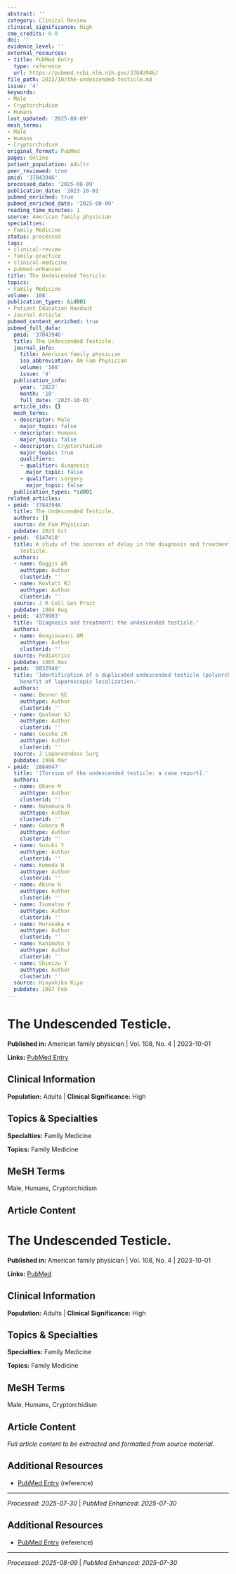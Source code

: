 ```yaml
---
abstract: ''
category: Clinical Review
clinical_significance: High
cme_credits: 0.0
doi: ''
evidence_level: ''
external_resources:
- title: PubMed Entry
  type: reference
  url: https://pubmed.ncbi.nlm.nih.gov/37843946/
file_path: 2023/10/the-undescended-testicle.md
issue: '4'
keywords:
- Male
- Cryptorchidism
- Humans
last_updated: '2025-08-09'
mesh_terms:
- Male
- Humans
- Cryptorchidism
original_format: PubMed
pages: Online
patient_population: Adults
peer_reviewed: true
pmid: '37843946'
processed_date: '2025-08-09'
publication_date: '2023-10-01'
pubmed_enriched: true
pubmed_enriched_date: '2025-08-09'
reading_time_minutes: 1
source: American family physician
specialties:
- Family Medicine
status: processed
tags:
- clinical-review
- family-practice
- clinical-medicine
- pubmed-enhanced
title: The Undescended Testicle.
topics:
- Family Medicine
volume: '108'
publication_types: &id001
- Patient Education Handout
- Journal Article
pubmed_content_enriched: true
pubmed_full_data:
  pmid: '37843946'
  title: The Undescended Testicle.
  journal_info:
    title: American family physician
    iso_abbreviation: Am Fam Physician
    volume: '108'
    issue: '4'
  publication_info:
    year: '2023'
    month: '10'
    full_date: '2023-10-01'
  article_ids: {}
  mesh_terms:
  - descriptor: Male
    major_topic: false
  - descriptor: Humans
    major_topic: false
  - descriptor: Cryptorchidism
    major_topic: true
    qualifiers:
    - qualifier: diagnosis
      major_topic: false
    - qualifier: surgery
      major_topic: false
  publication_types: *id001
related_articles:
- pmid: '37843946'
  title: The Undescended Testicle.
  authors: []
  source: Am Fam Physician
  pubdate: 2023 Oct
- pmid: '6147410'
  title: A study of the sources of delay in the diagnosis and treatment of undescended
    testicle.
  authors:
  - name: Boggis AR
    authtype: Author
    clusterid: ''
  - name: Rowlatt RJ
    authtype: Author
    clusterid: ''
  source: J R Coll Gen Pract
  pubdate: 1984 Aug
- pmid: '4378903'
  title: 'Diagnosis and treatment: the undescended testicle.'
  authors:
  - name: Bongiovanni AM
    authtype: Author
    clusterid: ''
  source: Pediatrics
  pubdate: 1965 Nov
- pmid: '8832940'
  title: 'Identification of a duplicated undescended testicle (polyorchia): an unexpected
    benefit of laparoscopic localization.'
  authors:
  - name: Besner GE
    authtype: Author
    clusterid: ''
  - name: Qualman SJ
    authtype: Author
    clusterid: ''
  - name: Gosche JR
    authtype: Author
    clusterid: ''
  source: J Laparoendosc Surg
  pubdate: 1996 Mar
- pmid: '2884847'
  title: '[Torsion of the undescended testicle: a case report].'
  authors:
  - name: Okano M
    authtype: Author
    clusterid: ''
  - name: Nakamura N
    authtype: Author
    clusterid: ''
  - name: Gobara M
    authtype: Author
    clusterid: ''
  - name: Suzuki Y
    authtype: Author
    clusterid: ''
  - name: Komeda H
    authtype: Author
    clusterid: ''
  - name: Akino H
    authtype: Author
    clusterid: ''
  - name: Isomatsu Y
    authtype: Author
    clusterid: ''
  - name: Muranaka K
    authtype: Author
    clusterid: ''
  - name: Kanimoto Y
    authtype: Author
    clusterid: ''
  - name: Shimizu Y
    authtype: Author
    clusterid: ''
  source: Hinyokika Kiyo
  pubdate: 1987 Feb
---
```


# The Undescended Testicle.

**Published in:** American family physician | Vol. 108, No. 4 | 2023-10-01

**Links:** [PubMed Entry](https://pubmed.ncbi.nlm.nih.gov/37843946/)

## Clinical Information

**Population:** Adults | **Clinical Significance:** High

## Topics & Specialties

**Specialties:** Family Medicine

**Topics:** Family Medicine

## MeSH Terms

Male, Humans, Cryptorchidism

## Article Content

# The Undescended Testicle.

**Published in:** American family physician | Vol. 108, No. 4 | 2023-10-01

**Links:** [PubMed](https://pubmed.ncbi.nlm.nih.gov/37843946/)

## Clinical Information

**Population:** Adults | **Clinical Significance:** High

## Topics & Specialties

**Specialties:** Family Medicine

**Topics:** Family Medicine

## MeSH Terms

Male, Humans, Cryptorchidism

## Article Content

*Full article content to be extracted and formatted from source material.*

## Additional Resources

- [PubMed Entry](https://pubmed.ncbi.nlm.nih.gov/37843946/) (reference)

---

*Processed: 2025-07-30* | *PubMed Enhanced: 2025-07-30*

## Additional Resources

- [PubMed Entry](https://pubmed.ncbi.nlm.nih.gov/37843946/) (reference)

---

*Processed: 2025-08-09* | *PubMed Enhanced: 2025-07-30*
